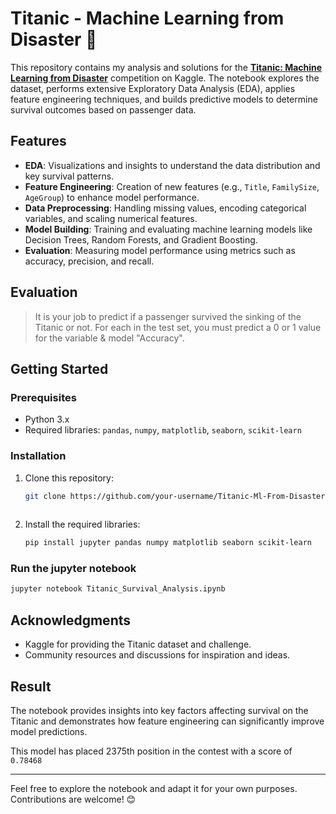 # Titanic - Machine Learning from Disaster 🚢

This repository contains my analysis and solutions for the **[Titanic: Machine Learning from Disaster](https://www.kaggle.com/c/titanic)** competition on Kaggle. The notebook explores the dataset, performs extensive Exploratory Data Analysis (EDA), applies feature engineering techniques, and builds predictive models to determine survival outcomes based on passenger data.

## Features
- **EDA**: Visualizations and insights to understand the data distribution and key survival patterns.
- **Feature Engineering**: Creation of new features (e.g., `Title`, `FamilySize`, `AgeGroup`) to enhance model performance.
- **Data Preprocessing**: Handling missing values, encoding categorical variables, and scaling numerical features.
- **Model Building**: Training and evaluating machine learning models like Decision Trees, Random Forests, and Gradient Boosting.
- **Evaluation**: Measuring model performance using metrics such as accuracy, precision, and recall.

## Evaluation
> It is your job to predict if a passenger survived the sinking of the Titanic or not. For each in the test set, you must predict a 0 or 1 value for the variable & model "Accuracy".

## Getting Started

### Prerequisites
- Python 3.x
- Required libraries: `pandas`, `numpy`, `matplotlib`, `seaborn`, `scikit-learn`

### Installation
1. Clone this repository:
   ```bash
   git clone https://github.com/your-username/Titanic-Ml-From-Disaster.git
 
2. Install the required libraries:
   ```bash
   pip install jupyter pandas numpy matplotlib seaborn scikit-learn

### Run the jupyter notebook
   ```bash
   jupyter notebook Titanic_Survival_Analysis.ipynb
   ```
## Acknowledgments

<ul>
  <li>Kaggle for providing the Titanic dataset and challenge.</li>
  <li>Community resources and discussions for inspiration and ideas.</li>
</ul>

## Result

The notebook provides insights into key factors affecting survival on the Titanic and demonstrates how feature engineering can significantly improve model predictions.

This model has placed 2375th position in the contest with a score of `0.78468`

---

Feel free to explore the notebook and adapt it for your own purposes. Contributions are welcome! 😊


